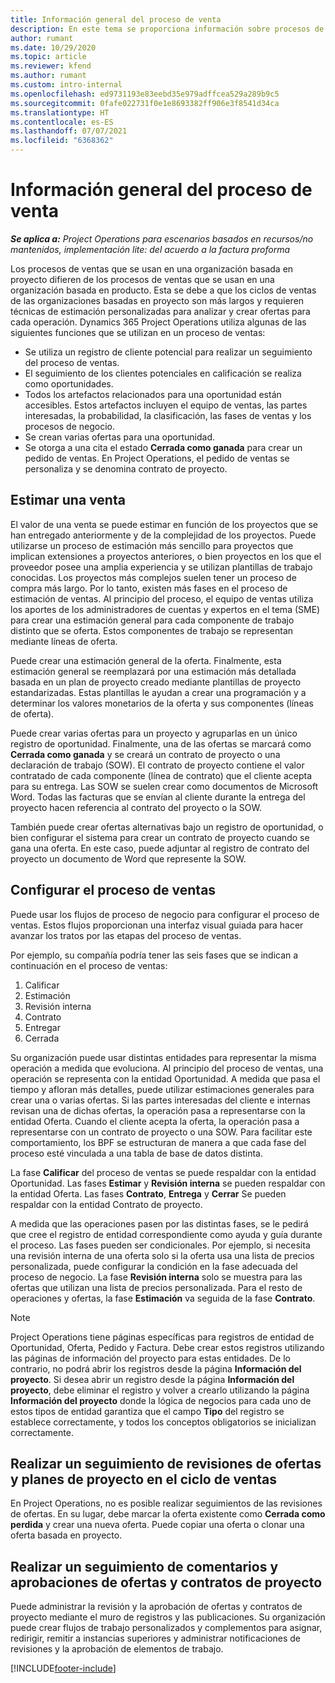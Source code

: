 ```yaml
---
title: Información general del proceso de venta
description: En este tema se proporciona información sobre procesos de ventas básicos.
author: rumant
ms.date: 10/29/2020
ms.topic: article
ms.reviewer: kfend
ms.author: rumant
ms.custom: intro-internal
ms.openlocfilehash: ed9731193e83eebd35e979adffcea529a289b9c5
ms.sourcegitcommit: 0fafe022731f0e1e8693382ff906e3f8541d34ca
ms.translationtype: HT
ms.contentlocale: es-ES
ms.lasthandoff: 07/07/2021
ms.locfileid: "6368362"
---
```

# <a name="sales-process-overview"></a>Información general del proceso de venta

_**Se aplica a:** Project Operations para escenarios basados en recursos/no mantenidos, implementación lite: del acuerdo a la factura proforma_

Los procesos de ventas que se usan en una organización basada en proyecto difieren de los procesos de ventas que se usan en una organización basada en producto. Esta se debe a que los ciclos de ventas de las organizaciones basadas en proyecto son más largos y requieren técnicas de estimación personalizadas para analizar y crear ofertas para cada operación. Dynamics 365 Project Operations utiliza algunas de las siguientes funciones que se utilizan en un proceso de ventas:

- Se utiliza un registro de cliente potencial para realizar un seguimiento del proceso de ventas.
- El seguimiento de los clientes potenciales en calificación se realiza como oportunidades.
- Todos los artefactos relacionados para una oportunidad están accesibles. Estos artefactos incluyen el equipo de ventas, las partes interesadas, la probabilidad, la clasificación, las fases de ventas y los procesos de negocio.
- Se crean varias ofertas para una oportunidad.
- Se otorga a una cita el estado **Cerrada como ganada** para crear un pedido de ventas. En Project Operations, el pedido de ventas se personaliza y se denomina contrato de proyecto.

## <a name="estimate-a-sale"></a>Estimar una venta
El valor de una venta se puede estimar en función de los proyectos que se han entregado anteriormente y de la complejidad de los proyectos. Puede utilizarse un proceso de estimación más sencillo para proyectos que implican extensiones a proyectos anteriores, o bien proyectos en los que el proveedor posee una amplia experiencia y se utilizan plantillas de trabajo conocidas. Los proyectos más complejos suelen tener un proceso de compra más largo. Por lo tanto, existen más fases en el proceso de estimación de ventas. Al principio del proceso, el equipo de ventas utiliza los aportes de los administradores de cuentas y expertos en el tema (SME) para crear una estimación general para cada componente de trabajo distinto que se oferta. Estos componentes de trabajo se representan mediante líneas de oferta. 

Puede crear una estimación general de la oferta. Finalmente, esta estimación general se reemplazará por una estimación más detallada basada en un plan de proyecto creado mediante plantillas de proyecto estandarizadas. Estas plantillas le ayudan a crear una programación y a determinar los valores monetarios de la oferta y sus componentes (líneas de oferta). 

Puede crear varias ofertas para un proyecto y agruparlas en un único registro de oportunidad. Finalmente, una de las ofertas se marcará como **Cerrada como ganada** y se creará un contrato de proyecto o una declaración de trabajo (SOW). El contrato de proyecto contiene el valor contratado de cada componente (línea de contrato) que el cliente acepta para su entrega. Las SOW se suelen crear como documentos de Microsoft Word. Todas las facturas que se envían al cliente durante la entrega del proyecto hacen referencia al contrato del proyecto o la SOW.

También puede crear ofertas alternativas bajo un registro de oportunidad, o bien configurar el sistema para crear un contrato de proyecto cuando se gana una oferta. En este caso, puede adjuntar al registro de contrato del proyecto un documento de Word que represente la SOW.

## <a name="configure-the-sales-process"></a>Configurar el proceso de ventas
Puede usar los flujos de proceso de negocio para configurar el proceso de ventas. Estos flujos proporcionan una interfaz visual guiada para hacer avanzar los tratos por las etapas del proceso de ventas.

Por ejemplo, su compañía podría tener las seis fases que se indican a continuación en el proceso de ventas:

1. Calificar
2. Estimación
3. Revisión interna
4. Contrato
5. Entregar
6. Cerrada
 
Su organización puede usar distintas entidades para representar la misma operación a medida que evoluciona. Al principio del proceso de ventas, una operación se representa con la entidad Oportunidad. A medida que pasa el tiempo y afloran más detalles, puede utilizar estimaciones generales para crear una o varias ofertas. Si las partes interesadas del cliente e internas revisan una de dichas ofertas, la operación pasa a representarse con la entidad Oferta. Cuando el cliente acepta la oferta, la operación pasa a representarse con un contrato de proyecto o una SOW. Para facilitar este comportamiento, los BPF se estructuran de manera a que cada fase del proceso esté vinculada a una tabla de base de datos distinta.

La fase **Calificar** del proceso de ventas se puede respaldar con la entidad Oportunidad. Las fases **Estimar** y **Revisión interna** se pueden respaldar con la entidad Oferta. Las fases **Contrato**, **Entrega** y **Cerrar** Se pueden respaldar con la entidad Contrato de proyecto.

A medida que las operaciones pasen por las distintas fases, se le pedirá que cree el registro de entidad correspondiente como ayuda y guía durante el proceso. Las fases pueden ser condicionales. Por ejemplo, si necesita una revisión interna de una oferta solo si la oferta usa una lista de precios personalizada, puede configurar la condición en la fase adecuada del proceso de negocio. La fase **Revisión interna** solo se muestra para las ofertas que utilizan una lista de precios personalizada. Para el resto de operaciones y ofertas, la fase **Estimación** va seguida de la fase **Contrato**.

> [!NOTE]
> Project Operations tiene páginas específicas para registros de entidad de Oportunidad, Oferta, Pedido y Factura. Debe crear estos registros utilizando las páginas de información del proyecto para estas entidades. De lo contrario, no podrá abrir los registros desde la página **Información del proyecto**. Si desea abrir un registro desde la página **Información del proyecto**, debe eliminar el registro y volver a crearlo utilizando la página **Información del proyecto** donde la lógica de negocios para cada uno de estos tipos de entidad garantiza que el campo **Tipo** del registro se establece correctamente, y todos los conceptos obligatorios se inicializan correctamente.


## <a name="track-revisions-to-quotes-and-project-plans-in-the-sales-cycle"></a>Realizar un seguimiento de revisiones de ofertas y planes de proyecto en el ciclo de ventas
En Project Operations, no es posible realizar seguimientos de las revisiones de ofertas. En su lugar, debe marcar la oferta existente como **Cerrada como perdida** y crear una nueva oferta. Puede copiar una oferta o clonar una oferta basada en proyecto.

## <a name="track-comments-and-approvals-of-quotes-and-project-contracts"></a>Realizar un seguimiento de comentarios y aprobaciones de ofertas y contratos de proyecto
Puede administrar la revisión y la aprobación de ofertas y contratos de proyecto mediante el muro de registros y las publicaciones. Su organización puede crear flujos de trabajo personalizados y complementos para asignar, redirigir, remitir a instancias superiores y administrar notificaciones de revisiones y la aprobación de elementos de trabajo.


[!INCLUDE[footer-include](../includes/footer-banner.md)]